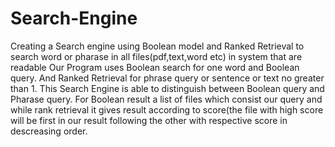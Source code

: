 # Search-Engine
Creating a Search engine using Boolean model and Ranked Retrieval to search word or pharase in  all files(pdf,text,word etc) in system that are readable
Our Program uses Boolean search for one word and Boolean query.
And Ranked Retrieval for phrase query or sentence or text no greater than 1.
This Search Engine is able to distinguish between Boolean query and Pharase query.
For Boolean result a list of files  which consist our query and while rank retrieval it gives result according to score(the file with high score will be first in our result following the other with respective score in descreasing order.
